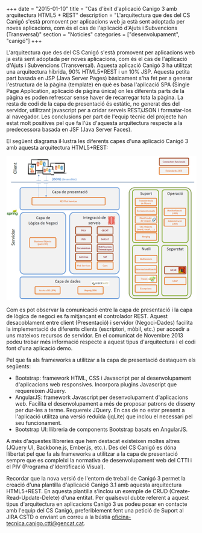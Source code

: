 +++
date        = "2015-01-10"
title       = "Cas d'èxit d'aplicació Canigo 3 amb arquitectura HTML5 + REST"
description = "L'arquitectura que des del CS Canigó s'està promovent per aplicacions web ja està sent adoptada per noves aplicacions, com és el cas de l'aplicació d'Ajuts i Subvencions (Transversal)"
section     = "Notícies"
categories  = ["desenvolupament", "canigó"]
+++

L'arquitectura que des del CS Canigó s'està promovent per aplicacions web ja està sent adoptada per noves aplicacions, com és el cas de l'aplicació d'Ajuts i Subvencions (Transversal). Aquesta aplicació Canigó 3 ha utilitzat una arquitectura híbrida, 90% HTML5+REST i un 10% JSP. Aquesta petita part basada en JSP (Java Server Pages) bàsicament s'ha fet per a generar l'estructura de la pàgina (template) en què es basa l'aplicació SPA (Single Page Application, aplicació de pàgina única) on les diferents parts de la pàgina es poden refrescar sense haver de recarregar tota la pàgina. La resta de codi de la capa de presentació és estàtic, no generat des del servidor, utilitzant javascript per a cridar serveis REST/JSON i formatar-los al navegador. Les conclusions per part de l'equip tècnic del projecte han estat molt positives pel que fa l'ús d'aquesta arquitectura respecte a la predecessora basada en JSF (Java Server Faces).

El següent diagrama il·lustra les diferents capes d'una aplicació Canigó 3 amb aquesta arquitectura HTML5+REST:

![Arquitectura Canigó Restful](/images/news/arquitectura-canigo-restful.png)

Com es pot observar la comunicació entre la capa de presentació i la capa de lògica de negoci es fa mitjançant el controlador REST. Aquest desacoblament entre client (Presentació) i servidor (Negoci-Dades) facilita la implementació de diferents clients (escriptori, mòbil, etc.) per accedir a uns mateixos recursos de servidor. En el comunicat de Novembre 2013 podeu trobar més informació respecte a aquest tipus d'arquitectura i el codi font d'una aplicació demo.

Pel que fa als frameworks a utilitzar a la capa de presentació destaquem els següents:

- Bootstrap: framework HTML, CSS i Javascript per al desenvolupament d'aplicacions web responsives. Incorpora plugins Javascript que requereixen JQuery. 
- AngularJS: framework Javascript per desenvolupament d'aplicacions web. Facilita el desenvolupament a més de proposar patrons de disseny per dur-les a terme. Requereix JQuery. En cas de no estar present a l'aplicació utilitza una versió reduïda (jqLite) que inclou el necessari pel seu funcionament.
- Bootstrap UI: llibreria de components Bootstrap basats en AngularJS.

A més d'aquestes llibreries que hem destacat existeixen moltes altres (JQuery UI, Backbone.js, Ember.js, etc.). Des del CS Canigó es dóna llibertat pel que fa als frameworks a utilitzar a la capa de presentació sempre que es compleixi la normativa de desenvolupament web del CTTI i el PIV (Programa d'Identificació Visual). 

Recordar que la nova versió de l'entorn de treball de Canigó 3 permet la creació d'una plantilla d'aplicació Canigó 3.1 amb aquesta arquitectura HTML5+REST. En aquesta plantilla s'inclou un exemple de CRUD (Create-Read-Update-Delete) d'una entitat.  Per qualsevol dubte referent a aquest tipus d'arquitectura en aplicacions Canigó 3 us podeu posar en contacte amb l'equip del CS Canigó, preferiblement fent una petició de Suport al JIRA CSTD o enviant un correu a la bústia oficina-tecnica.canigo.ctti@gencat.cat.
